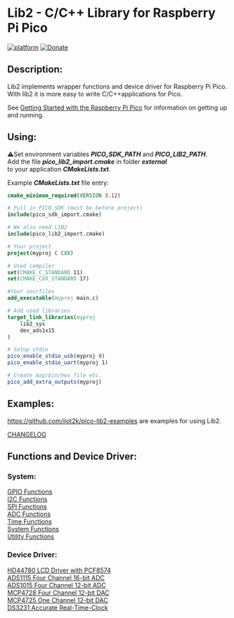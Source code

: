 # **Lib2** - C/C++ Library for Raspberry Pi Pico
[![platform](https://img.shields.io/badge/Raspberry--Pico-Pico)](https://www.raspberrypi.org/products/raspberry-pi-pico/)
[![Donate](https://img.shields.io/badge/Donate-PayPal-green.svg)](https://www.paypal.com/cgi-bin/webscr?cmd=_s-xclick&hosted_button_id=ZDRCZBQFWV3A6)

## Description:
Lib2 implements wrapper functions and device driver for Raspberry Pi Pico.<br>
With lib2 it is more easy to write C/C++applications for Pico.<br>

See [Getting Started with the Raspberry Pi Pico](https://rptl.io/pico-get-started)
for information on getting up and running.

## Using:
⚠️Set environment variables ***PICO_SDK_PATH*** and ***PICO_LIB2_PATH***.<br>
Add the file ***pico_lib2_import.cmake*** in folder ***external***<br>
to your application ***CMakeLists.txt***.<br>

Example ***CMakeLists.txt*** file entry:
```cmake
cmake_minimum_required(VERSION 3.12)

# Pull in PICO SDK (must be before project)
include(pico_sdk_import.cmake)

# We also need LIB2
include(pico_lib2_import.cmake)

# Your project
project(myproj C CXX)

# Used compiler 
set(CMAKE_C_STANDARD 11)
set(CMAKE_CXX_STANDARD 17)

#Your sourfiles
add_executable(myproj main.c)

# Add used libraries
target_link_libraries(myproj
    lib2_sys
    dev_ads1x15
)

# Setup stdio 
pico_enable_stdio_usb(myproj 0)
pico_enable_stdio_uart(myproj 1)

# Create map/bin/hex file etc.
pico_add_extra_outputs(myproj)

```
## Examples:
https://github.com/iiot2k/pico-lib2-examples are examples for using Lib2.

[CHANGELOG](CHANGELOG.md)<br>

## Functions and Device Driver:

### System:
[GPIO Functions](docs/sys_gpio.md)<br>
[I2C Functions](docs/sys_i2c.md)<br>
[SPI Functions](docs/sys_spi.md)<br>
[ADC Functions](docs/sys_adc.md)<br>
[Time Functions](docs/sys_time.md)<br>
[System Functions](docs/sys_fn.md)<br>
[Utility Functions](docs/sys_util.md)<br>

### Device Driver:
[HD44780 LCD Driver with PCF8574](docs/dev_hd44780.md)<br>
[ADS1115 Four Channel 16-bit ADC](docs/dev_ads1115.md)<br>
[ADS1015 Four Channel 12-bit ADC](docs/dev_ads1015.md)<br>
[MCP4728 Four Channel 12-bit DAC](docs/dev_mcp4728.md)<br>
[MCP4725 One Channel 12-bit DAC](docs/dev_mcp4725.md)<br>
[DS3231 Accurate Real-Time-Clock](docs/dev_ds3231.md)<br>
